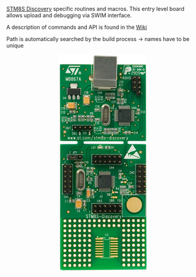 [STM8S Discovery](http://www.st.com/en/evaluation-tools/stm8s-discovery.html) specific routines and macros. This entry level board allows upload and debugging via SWIM interface.

A description of commands and API is found in the [Wiki](https://github.com/gicking/STM8_templates/wiki)

Path is automatically searched by the build process -> names have to be unique

<p align="center">
  <img src="../../Docu/Images/stm8s_discovery.jpg" alt="STM8S Discovery">
</p>

